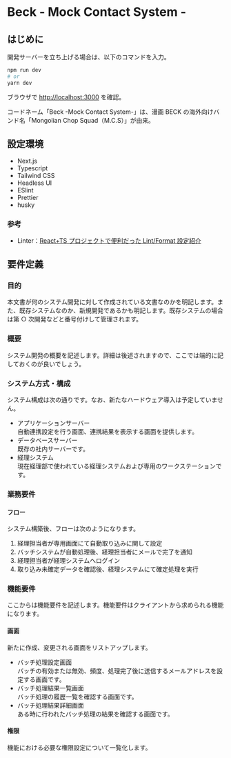 # Beck - Mock Contact System -

## はじめに

開発サーバーを立ち上げる場合は、以下のコマンドを入力。

```bash
npm run dev
# or
yarn dev
```

ブラウザで [http://localhost:3000](http://localhost:3000) を確認。

コードネーム「Beck -Mock Contact System-」は、漫画 BECK の海外向けバンド名「Mongolian Chop Squad（M.C.S）」が由来。

## 設定環境

- Next.js
- Typescript
- Tailwind CSS
- Headless UI
- ESlint
- Prettier
- husky

### 参考

- Linter：[React+TS プロジェクトで便利だった Lint/Format 設定紹介](https://zenn.dev/yoshiko/articles/0994f518015c04)

## 要件定義

### 目的

本文書が何のシステム開発に対して作成されている文書なのかを明記します。また、既存システムなのか、新規開発であるかも明記します。既存システムの場合は第 ○ 次開発などと番号付けして管理されます。

### 概要

システム開発の概要を記述します。詳細は後述されますので、ここでは端的に記しておくのが良いでしょう。

### システム方式・構成

システム構成は次の通りです。なお、新たなハードウェア導入は予定していません。

- アプリケーションサーバー  
  自動連携設定を行う画面、連携結果を表示する画面を提供します。
- データベースサーバー  
  既存の社内サーバーです。
- 経理システム  
  現在経理部で使われている経理システムおよび専用のワークステーションです。

### 業務要件

#### フロー

システム構築後、フローは次のようになります。

1. 経理担当者が専用画面にて自動取り込みに関して設定
1. バッチシステムが自動処理後、経理担当者にメールで完了を通知
1. 経理担当者が経理システムへログイン
1. 取り込み未確定データを確認後、経理システムにて確定処理を実行

### 機能要件

ここからは機能要件を記述します。機能要件はクライアントから求められる機能になります。

#### 画面

新たに作成、変更される画面をリストアップします。

- バッチ処理設定画面  
  バッチの有効または無効、頻度、処理完了後に送信するメールアドレスを設定する画面です。
- バッチ処理結果一覧画面  
  バッチ処理の履歴一覧を確認する画面です。
- バッチ処理結果詳細画面  
  ある時に行われたバッチ処理の結果を確認する画面です。

#### 権限

機能における必要な権限設定について一覧化します。
